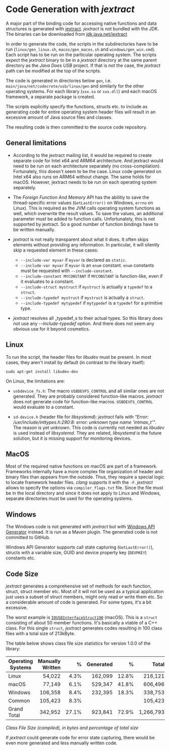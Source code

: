 # Code Generation with *jextract*

A major part of the binding code for accessing native functions and data structures is generated with [jextract](https://jdk.java.net/jextract/). *jextract* is not bundled with the JDK. The binaries can be downloaded from [jdk.java.net/jextract](https://jdk.java.net/jextract/)

In order to generate the code, the scripts in the subdirectories have to be run (`linux/gen_linux.sh`, `macos/gen_macos.sh` and `windows/gen_win.cmd`). Each script has to be run on the particular operating system. The scripts expect the *jextract* binary to be in a *jextract* directory at the same parent directory as the *Java Does USB* project. If that is not the case, the *jextract* path can be modified at the top of the scripts.

The code is generated in directories below `gen`, i.e. `main/java/net/codecrete/usb/linux/gen` and similarly for the other operating systems. For each library (`xxx.so` or `xxx.dll`) and each macOS framework, a separate package is created.

The scripts explicitly specify the functions, structs etc. to include as generating code for entire operating system header files will result in an excessive amount of Java source files and classes.

The resulting code is then committed to the source code repository.


## General limitations

- According to the jextract mailing list, it would be required to create separate code for Intel x64 and ARM64 architecture. And jextract would need to be run on each architecture separately (no cross-compilation). Fortunately, this doesn't seem to be the case. Linux code generated on Intel x64 also runs on ARM64 without change. The same holds for macOS. However, jextract needs to be run on each operating system separately.

- The *Foreign Function And Memory* API has the abilitiy to save the thread-specific error values (`GetLastError()` on Windows, `errno` on Linux). This is required as the JVM calls operating system functions as well, which overwrite the result values. To save the values, an additional parameter must be added to function calls. Unfortunately, this is not supported by jextract. So a good number of function bindings have to be written manually.

- *jextract* is not really transparent about what it does. It often skips elements without providing any information. In particular, it will silently skip a requested element in these cases:

  - `--include-var myvar` if `myvar` is declared as `static`.
  - `--include-var myvar` if `myvar` is an `enum` constant. `enum` constants must be requested with `--include-constant`.
  - `--include-constant MYCONSTANT` if `MYCONSTANT` is function-like, even if it evaluates to a constant.
  - `--include-struct mystruct` if `mystruct` is actually a `typedef` to a `struct`.
  - `--include-typedef mystruct` if `mystruct` is actually a `struct`.
  - `--include-typedef mytypedef` if `mytypedef` is a `typedef` for a primitive type.

- *jextract* resolves all _typedef_s to their actual types. So this library does not use any _--include-typedef_ option. And there does not seem any obvious use for it beyond cosmetics.


## Linux

To run the script, the header files for *libudev* must be present. In most cases, they aren't install by default (in contrast to the library itself):

```
sudo apt-get install libudev-dev
```

On Linux, the limitations are:

- `usbdevice_fs.h`: The macro `USBDEVFS_CONTROL` and all similar ones are not generated. They are probably considered function-like macros. *jextract* does not generate code for function-like macros. `USBDEVFS_CONTROL` would evaluate to a constant.

- `sd-device.h` (header file for *libsystemd*): *jextract* fails with *"Error: /usr/include/inttypes.h:290:8: error: unknown type name 'intmax_t'"*. The reason is yet unknown. This code is currently not needed as *libudev* is used instead of *libsystemd*. They are related, *libsystemd* is the future solution, but it is missing support for monitoring devices.



## MacOS

Most of the required native functions on macOS are part of a framework. Frameworks internally have a more complex file organization of header and binary files than appears from the outside. Thus, they require a special logic to locate framework header files. *clang* supports it with the `-F`. *jextract* allows to specify the options via `compiler_flags.txt` file. Since the file must be in the local directory and since it does not apply to Linux and Windows, separate directories must be used for the operating systems.



## Windows

The Windows code is not generated with _jextract_ but with [Windows API Generator](https://github.com/manuelbl/WindowsApiGenerator)
instead. It is run as a Maven plugin. The generated code is not committed to GitHub.

Windows API Generator supports call state capturing (`GetLastError()`), structs with a
variable size, GUID and device property key (`DEVPKEY`) constants etc.


## Code Size

*jextract* generates a comprehensive set of methods for each function, struct, struct member etc. Most of it will not be used as a typical application just uses a subset of struct members, might only read or write them etc. So a considerable amount of code is generated. For some types, it's a bit excessive.

The worst example is [`IOUSBInterfaceStruct190`](https://github.com/manuelbl/JavaDoesUSB/blob/main/java-does-usb/src/main/java/net/codecrete/usb/macos/gen/iokit/IOUSBInterfaceStruct190.java) (macOS). This is a `struct` consisting of about 50 member functions. It's basically a vtable of a C++ class. For this single `struct`, *jextract* generates codes resulting in 100 class files with a total size of 213kByte.

The table below shows class file size statistics for version 1.0.0 of the library:

| Operating Systems | Manually Written |     % | Generated |     % |     Total |       % |
|-------------------|-----------------:|------:|----------:|------:|----------:|--------:|
| Linux             |           54,022 |  4.3% |   162,099 | 12.8% |   216,121 |   17.1% |
| macOS             |           77,149 |  6.1% |   529,347 | 41.8% |   606,496 |   47.9% |
| Windows           |          106,358 |  8.4% |   232,395 | 18.3% |   338,753 |   26.7% |
| Common            |          105,423 |  8.3% |           |       |   105,423 |    8.3% |
| Grand Total       |          342,952 | 27.1% |   923,841 | 72.9% | 1,266,793 |  100.0% |


*Class File Size (compiled), in bytes and percentage of total size*

If *jextract* could generate code for error state capturing, there would be even more generated and less manually written code.
